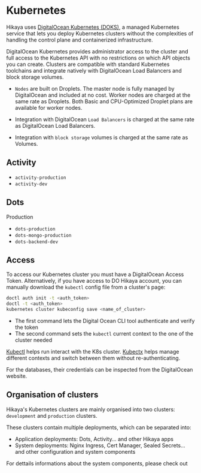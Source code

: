 # Kubernetes

Hikaya uses [DigitalOcean Kubernetes (DOKS)](https://www.digitalocean.com/docs/kubernetes/), a managed Kubernetes service that lets you deploy Kubernetes clusters without the complexities of handling the control plane and containerized infrastructure.

DigitalOcean Kubernetes provides administrator access to the cluster and full access to the Kubernetes API with no restrictions on which API objects you can create. Clusters are compatible with standard Kubernetes toolchains and integrate natively with DigitalOcean Load Balancers and block storage volumes.

- `Nodes` are built on Droplets. The master node is fully managed by DigitalOcean and included at no cost. Worker nodes are charged at the same rate as Droplets. Both Basic and CPU-Optimized Droplet plans are available for worker nodes.

- Integration with DigitalOcean `Load Balancers` is charged at the same rate as DigitalOcean Load Balancers.

- Integration with `block storage` volumes is charged at the same rate as Volumes.

## Activity

- `activity-production`
- `activity-dev`

## Dots

Production

- `dots-production`
- `dots-mongo-production`
- `dots-backend-dev`

## Access

To access our Kubernetes cluster you must have a DigitalOcean Access Token. Alternatively, if you have access to DO Hikaya account, you can manually download the `kubectl` config file from a cluster's page:

```bash
doctl auth init -t <auth_token>
doctl -t <auth_token> 
kubernetes cluster kubeconfig save <name_of_cluster>
```

- The first command lets the Digital Ocean CLI tool authenticate and verify the token
- The second command sets the `kubectl` current context to the one of the cluster needed

[Kubectl](https://kubernetes.io/docs/tasks/tools/install-kubectl-linux/) helps run interact with the K8s cluster. [Kubectx](https://github.com/ahmetb/kubectx) helps manage different contexts and switch between them without re-authenticating.

For the databases, their credentials can be inspected from the DigitalOcean website.

## Organisation of clusters

Hikaya's Kubernetes clusters are mainly organised into two clusters: `development` and `production` clusters.

These clusters contain multiple deployments, which can be separated into:

- Application deployments: Dots, Activity... and other Hikaya apps
- System deployments: Nginx Ingress, Cert Manager, Sealed Secrets... and other configuration and system components

For dettails informations about the system components, please check out